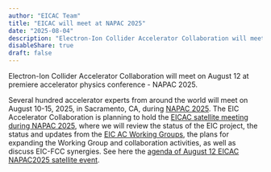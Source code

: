 ```yaml
---
author: "EICAC Team"
title: "EICAC will meet at NAPAC 2025"
date: "2025-08-04"
description: "Electron-Ion Collider Accelerator Collaboration will meet at North American Particle Accelerator Conference"
disableShare: true
draft: false
---
```


Electron-Ion Collider Accelerator Collaboration will meet on August 12 at premiere accelerator physics conference - NAPAC 2025. 

Several hundred accelerator experts from around the world will meet on August 10-15, 2025, in Sacramento, CA, during [NAPAC 2025](https://events.slac.stanford.edu/napac25/). The EIC Accelerator Collaboration is planning to hold the [EICAC satellite meeting during NAPAC 2025](https://indico.jacow.org/event/97/timetable/#20250812), where we will review the status of the EIC project, the status and updates from the [EIC AC Working Groups](https://eicac.org/wg/), the plans for expanding the Working Group and collaboration activities, as well as discuss EIC-FCC synergies. See here the [agenda of August 12 EICAC NAPAC2025 satellite event](https://indico.global/event/14633/overview).
